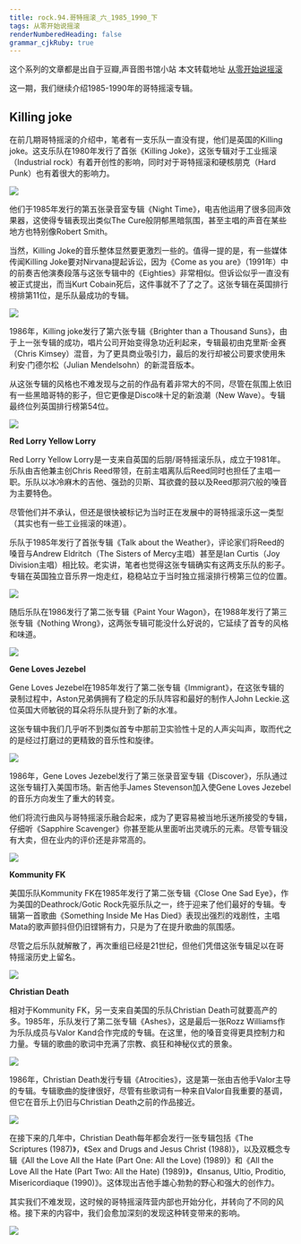 ```yaml
---
title: rock.94.哥特摇滚_六_1985_1990_下
tags: 从零开始说摇滚
renderNumberedHeading: false
grammar_cjkRuby: true
---
```


这个系列的文章都是出自于豆瓣,声音图书馆小站
本文转载地址 [从零开始说摇滚](https://www.douban.com/note/748995346/)

这一期，我们继续介绍1985-1990年的哥特摇滚专辑。

## Killing joke

在前几期哥特摇滚的介绍中，笔者有一支乐队一直没有提，他们是英国的Killing joke。这支乐队在1980年发行了首张《Killing Joke》，这张专辑对于工业摇滚（Industrial rock）有着开创性的影响，同时对于哥特摇滚和硬核朋克（Hard Punk）也有着很大的影响力。

![](https://raw.githubusercontent.com/OliverRen/olili_blog_img/master/rock.94.哥特摇滚_六_1985_1990_下/1637416745889.jpg)

他们于1985年发行的第五张录音室专辑《Night Time》，电吉他运用了很多回声效果器，这使得专辑表现出类似The Cure般阴郁黑暗氛围，甚至主唱的声音在某些地方也特别像Robert Smith。

当然，Killing Joke的音乐整体显然要更激烈一些的。值得一提的是，有一些媒体传闻Killing Joke要对Nirvana提起诉讼，因为《Come as you are》（1991年）中的前奏吉他演奏段落与这张专辑中的《Eighties》非常相似。但诉讼似乎一直没有被正式提出，而当Kurt Cobain死后，这件事就不了了之了。这张专辑在英国排行榜排第11位，是乐队最成功的专辑。

![](https://raw.githubusercontent.com/OliverRen/olili_blog_img/master/rock.94.哥特摇滚_六_1985_1990_下/1637416745890.jpg)

1986年，Killing joke发行了第六张专辑《Brighter than a Thousand Suns》，由于上一张专辑的成功，唱片公司开始变得急功近利起来，专辑最初由克里斯·金赛（Chris Kimsey）混音，为了更具商业吸引力，最后的发行却被公司要求使用朱利安·门德尔松（Julian Mendelsohn）的新混音版本。

从这张专辑的风格也不难发现与之前的作品有着非常大的不同，尽管在氛围上依旧有一些黑暗哥特的影子，但它更像是Disco味十足的新浪潮（New Wave）。专辑最终位列英国排行榜第54位。

![](https://raw.githubusercontent.com/OliverRen/olili_blog_img/master/rock.94.哥特摇滚_六_1985_1990_下/1637416745926.jpg)

**Red Lorry Yellow Lorry**

Red Lorry Yellow Lorry是一支来自英国的后朋/哥特摇滚乐队，成立于1981年。乐队由吉他兼主创Chris Reed带领，在前主唱离队后Reed同时也担任了主唱一职。乐队以冰冷麻木的吉他、强劲的贝斯、耳欲聋的鼓以及Reed那洞穴般的嗓音为主要特色。

尽管他们并不承认，但还是很快被标记为当时正在发展中的哥特摇滚乐这一类型（其实也有一些工业摇滚的味道）。

乐队于1985年发行了首张专辑《Talk about the Weather》，评论家们将Reed的嗓音与Andrew Eldritch（The Sisters of Mercy主唱）甚至是Ian Curtis（Joy Division主唱）相比较。老实讲，笔者也觉得这张专辑确实有这两支乐队的影子。专辑在英国独立音乐界一炮走红，稳稳站立于当时独立摇滚排行榜第三位的位置。

![](https://raw.githubusercontent.com/OliverRen/olili_blog_img/master/rock.94.哥特摇滚_六_1985_1990_下/1637416745923.jpg)

随后乐队在1986发行了第二张专辑《Paint Your Wagon》，在1988年发行了第三张专辑《Nothing Wrong》，这两张专辑可能没什么好说的，它延续了首专的风格和味道。

![](https://raw.githubusercontent.com/OliverRen/olili_blog_img/master/rock.94.哥特摇滚_六_1985_1990_下/1637416745927.jpg)

**Gene Loves Jezebel**

Gene Loves Jezebel在1985年发行了第二张专辑《Immigrant》，在这张专辑的录制过程中，Aston兄弟俩拥有了稳定的乐队阵容和最好的制作人John Leckie.这位英国大师敏锐的耳朵将乐队提升到了新的水准。

这张专辑中我们几乎听不到类似首专中那前卫实验性十足的人声尖叫声，取而代之的是经过打磨过的更精致的音乐性和旋律。

![](https://raw.githubusercontent.com/OliverRen/olili_blog_img/master/rock.94.哥特摇滚_六_1985_1990_下/1637416745891.jpg)

1986年，Gene Loves Jezebel发行了第三张录音室专辑《Discover》，乐队通过这张专辑打入美国市场。新吉他手James Stevenson加入使Gene Loves Jezebel的音乐方向发生了重大的转变。

他们将流行曲风与哥特摇滚乐融合起来，成为了更容易被当地乐迷所接受的专辑，仔细听《Sapphire Scavenger》你甚至能从里面听出灵魂乐的元素。尽管专辑没有大卖，但在业内的评价还是非常高的。

![](https://raw.githubusercontent.com/OliverRen/olili_blog_img/master/rock.94.哥特摇滚_六_1985_1990_下/1637416745892.jpg)

**Kommunity FK**

美国乐队Kommunity FK在1985年发行了第二张专辑《Close One Sad Eye》，作为美国的Deathrock/Gotic Rock先驱乐队之一，终于迎来了他们最好的专辑。专辑第一首歌曲《Something Inside Me Has Died》表现出强烈的戏剧性，主唱Mata的歌声颤抖但仍旧铿锵有力，只是为了在提升歌曲的氛围感。

尽管之后乐队就解散了，再次重组已经是21世纪，但他们凭借这张专辑足以在哥特摇滚历史上留名。

![](https://raw.githubusercontent.com/OliverRen/olili_blog_img/master/rock.94.哥特摇滚_六_1985_1990_下/1637416745893.jpg)

**Christian Death**

相对于Kommunity FK，另一支来自美国的乐队Christian Death可就要高产的多。1985年，乐队发行了第二张专辑《Ashes》，这是最后一张Rozz Williams作为乐队成员与Valor Kand合作完成的专辑。在这里，他的嗓音变得更具控制力和力量。专辑的歌曲的歌词中充满了宗教、疯狂和神秘仪式的景象。

![](https://raw.githubusercontent.com/OliverRen/olili_blog_img/master/rock.94.哥特摇滚_六_1985_1990_下/1637416745904.jpg)

1986年，Christian Death发行专辑《Atrocities》，这是第一张由吉他手Valor主导的专辑。专辑歌曲的旋律很好，尽管有些歌词有一种来自Valor自我重要的基调，但它在音乐上仍旧与Christian Death之前的作品接近。

![](https://raw.githubusercontent.com/OliverRen/olili_blog_img/master/rock.94.哥特摇滚_六_1985_1990_下/1637416745921.jpg)

在接下来的几年中，Christian Death每年都会发行一张专辑包括《The Scriptures (1987)》，《Sex and Drugs and Jesus Christ (1988)》，以及双概念专辑《All the Love All the Hate (Part One: All the Love) (1989)》和《All the Love All the Hate (Part Two: All the Hate) (1989)》，《Insanus, Ultio, Proditio, Misericordiaque (1990)》。这体现出吉他手雄心勃勃的野心和强大的创作力。

其实我们不难发现，这时候的哥特摇滚阵营内部也开始分化，并转向了不同的风格。接下来的内容中，我们会愈加深刻的发现这种转变带来的影响。

![](https://raw.githubusercontent.com/OliverRen/olili_blog_img/master/rock.94.哥特摇滚_六_1985_1990_下/1637416745922.jpg)